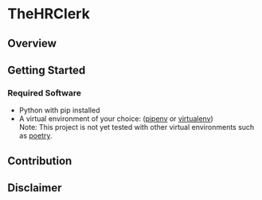 # TheHRClerk

## Overview

## Getting Started
### Required Software
* Python with pip installed
* A virtual environment of your choice:
(<a href='https://pypi.org/project/pipenv/'>pipenv</a> or
<a href='https://pypi.org/project/virtualenv/'>virtualenv</a>)
<br>Note: This project is not yet tested with other virtual environments such as
<a href='https://pypi.org/project/poetry/'>poetry</a>.

## Contribution

## Disclaimer
